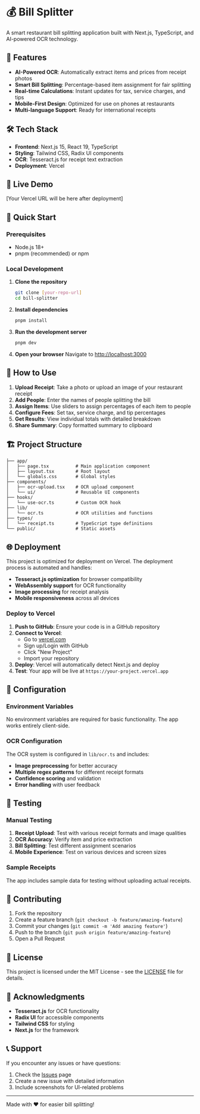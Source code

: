 # 💰 Bill Splitter

A smart restaurant bill splitting application built with Next.js, TypeScript, and AI-powered OCR technology.

## 🚀 Features

- **AI-Powered OCR**: Automatically extract items and prices from receipt photos
- **Smart Bill Splitting**: Percentage-based item assignment for fair splitting
- **Real-time Calculations**: Instant updates for tax, service charges, and tips
- **Mobile-First Design**: Optimized for use on phones at restaurants
- **Multi-language Support**: Ready for international receipts

## 🛠️ Tech Stack

- **Frontend**: Next.js 15, React 19, TypeScript
- **Styling**: Tailwind CSS, Radix UI components
- **OCR**: Tesseract.js for receipt text extraction
- **Deployment**: Vercel

## 📱 Live Demo

[Your Vercel URL will be here after deployment]

## 🚀 Quick Start

### Prerequisites

- Node.js 18+ 
- pnpm (recommended) or npm

### Local Development

1. **Clone the repository**
   ```bash
   git clone [your-repo-url]
   cd bill-splitter
   ```

2. **Install dependencies**
   ```bash
   pnpm install
   ```

3. **Run the development server**
   ```bash
   pnpm dev
   ```

4. **Open your browser**
   Navigate to [http://localhost:3000](http://localhost:3000)

## 📸 How to Use

1. **Upload Receipt**: Take a photo or upload an image of your restaurant receipt
2. **Add People**: Enter the names of people splitting the bill
3. **Assign Items**: Use sliders to assign percentages of each item to people
4. **Configure Fees**: Set tax, service charge, and tip percentages
5. **Get Results**: View individual totals with detailed breakdown
6. **Share Summary**: Copy formatted summary to clipboard

## 🏗️ Project Structure

```
├── app/
│   ├── page.tsx          # Main application component
│   ├── layout.tsx        # Root layout
│   └── globals.css       # Global styles
├── components/
│   ├── ocr-upload.tsx    # OCR upload component
│   └── ui/               # Reusable UI components
├── hooks/
│   └── use-ocr.ts        # Custom OCR hook
├── lib/
│   └── ocr.ts            # OCR utilities and functions
├── types/
│   └── receipt.ts        # TypeScript type definitions
└── public/               # Static assets
```

## 🌐 Deployment

This project is optimized for deployment on Vercel. The deployment process is automated and handles:

- **Tesseract.js optimization** for browser compatibility
- **WebAssembly support** for OCR functionality
- **Image processing** for receipt analysis
- **Mobile responsiveness** across all devices

### Deploy to Vercel

1. **Push to GitHub**: Ensure your code is in a GitHub repository
2. **Connect to Vercel**: 
   - Go to [vercel.com](https://vercel.com)
   - Sign up/Login with GitHub
   - Click "New Project"
   - Import your repository
3. **Deploy**: Vercel will automatically detect Next.js and deploy
4. **Test**: Your app will be live at `https://your-project.vercel.app`

## 🔧 Configuration

### Environment Variables

No environment variables are required for basic functionality. The app works entirely client-side.

### OCR Configuration

The OCR system is configured in `lib/ocr.ts` and includes:

- **Image preprocessing** for better accuracy
- **Multiple regex patterns** for different receipt formats
- **Confidence scoring** and validation
- **Error handling** with user feedback

## 🧪 Testing

### Manual Testing

1. **Receipt Upload**: Test with various receipt formats and image qualities
2. **OCR Accuracy**: Verify item and price extraction
3. **Bill Splitting**: Test different assignment scenarios
4. **Mobile Experience**: Test on various devices and screen sizes

### Sample Receipts

The app includes sample data for testing without uploading actual receipts.

## 🤝 Contributing

1. Fork the repository
2. Create a feature branch (`git checkout -b feature/amazing-feature`)
3. Commit your changes (`git commit -m 'Add amazing feature'`)
4. Push to the branch (`git push origin feature/amazing-feature`)
5. Open a Pull Request

## 📄 License

This project is licensed under the MIT License - see the [LICENSE](LICENSE) file for details.

## 🙏 Acknowledgments

- **Tesseract.js** for OCR functionality
- **Radix UI** for accessible components
- **Tailwind CSS** for styling
- **Next.js** for the framework

## 📞 Support

If you encounter any issues or have questions:

1. Check the [Issues](../../issues) page
2. Create a new issue with detailed information
3. Include screenshots for UI-related problems

---

Made with ❤️ for easier bill splitting! 